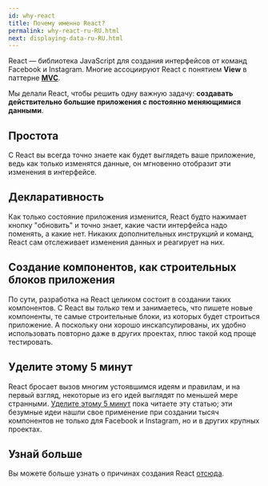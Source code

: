 ```yaml
---
id: why-react
title: Почему именно React?
permalink: why-react-ru-RU.html
next: displaying-data-ru-RU.html
---
```

React — библиотека JavaScript для создания интерфейсов от команд Facebook и Instagram. Многие ассоциируют React с понятием **View** в паттерне **[MVC](https://ru.wikipedia.org/wiki/Model-View-Controller)**.

Мы делали React, чтобы решить одну важную задачу: **создавать действительно большие приложения с постоянно меняющимися данными**.

## Простота

С React вы всегда точно знаете как будет выглядеть ваше приложение, ведь как только изменятся данные, он мгновенно отобразит эти изменения в интерфейсе.

## Декларативность

Как только состояние приложения изменится, React будто нажимает кнопку "обновить" и точно знает, какие части интерфейса надо поменять, а какие нет. Никаких дополнительных инструкций и команд, React сам отслеживает изменения данных и реагирует на них.

## Создание компонентов, как строительных блоков приложения

По сути, разработка на React целиком состоит в создании таких компонентов. С React вы *только* тем и занимаетесь, что пишете новые компоненты, те самые строительные блоки, из которых будет строиться приложение. А поскольку они хорошо инскапсулированы, их удобно использовать повторно даже в других проектах, плюс такой код проще тестировать.

## Уделите этому 5 минут

React бросает вызов многим устоявшимся идеям и правилам, и на первый взгляд, некоторые из его идей выглядят по меньшей мере странными. [Уделите этому 5 минут](https://signalvnoise.com/posts/3124-give-it-five-minutes) пока читаете эту статью; эти безумные идеи нашли свое применение при создании тысяч компонентов не только для Facebook и Instagram, но и в других крупных проектах.

## Узнай больше

Вы можете больше узнать о причинах создания React [отсюда](/react/blog/2013/06/05/why-react.html).
